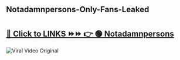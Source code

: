 
 ## Notadamnpersons-Only-Fans-Leaked

# <h2><a href="https://clipsfans.com/Notadamnpersons&ref=git">🔗 Click to LINKS ⏩⏩ 👉 🟢 Notadamnpersons </a></h2>

<a href="https://clipsfans.com/Notadamnpersons&ref=git" rel="nofollow" data-target="animated-image.originalLink"><img src="https://i.ibb.co.com/xMMVF88/686577567.gif" alt="Viral Video Original" style="max-width: 100%; display: inline-block;" data-target="animated-image.originalImage"></a>
